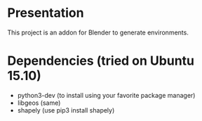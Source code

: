 # Presentation
This project is an addon for Blender to generate environments.

# Dependencies (tried on Ubuntu 15.10)
- python3-dev (to install using your favorite package manager)
- libgeos (same)
- shapely (use pip3 install shapely)

